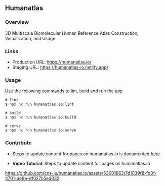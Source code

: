 ## Humanatlas

### Overview

3D Multiscale Biomolecular Human Reference Atlas Construction, Visualization, and Usage

### Links

- Production URL: https://humanatlas.io/
- Staging URL: https://humanatlas-io.netlify.app/

### Usage

Use the following commands to lint, build and run the app

```shell
# lint
$ npx nx run humanatlas.io:lint

# build
$ npx nx run humanatlas.io:build

# serve
$ npx nx run humanatlas.io:serve
```

### Contribute

- Steps to update content for pages on humanatlas.io is documented [here](./docs/editing-pages.md)

- **Video Tutorial**: Steps to update content for pages on humanatlas.io

https://github.com/cns-iu/humanatlas.io/assets/53601863/7d1039f8-fd0f-4701-ae8e-df027b5ed032
